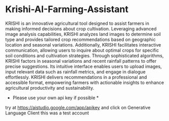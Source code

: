 # Krishi-AI-Farming-Assistant

KRISHI is an innovative agricultural tool designed to assist farmers in making informed decisions about crop cultivation. Leveraging advanced image analysis capabilities, KRISHI analyzes land images to determine soil type and provides tailored crop recommendations based on geographic location and seasonal variations. Additionally, KRISHI facilitates interactive communication, allowing users to inquire about optimal crops for specific soil conditions and cultivation strategies. Through sophisticated algorithms, KRISHI factors in seasonal variations and recent rainfall patterns to offer precise suggestions. Its intuitive interface enables users to upload images, input relevant data such as rainfall metrics, and engage in dialogue effortlessly. KRISHI delivers recommendations in a professional and accessible format, empowering farmers with actionable insights to enhance agricultural productivity and sustainability.


* Please use your own api key if possible *

try at https://aistudio.google.com/app/apikey and click on Generative Language Client
this was a test account
